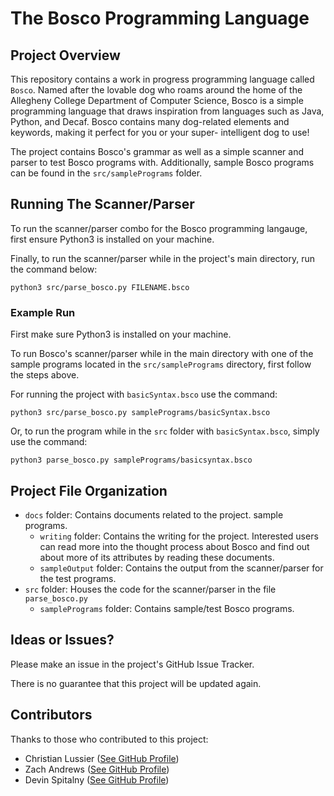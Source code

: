 # The Bosco Programming Language

## Project Overview
This repository contains a work in progress programming language called `Bosco`.
Named after the lovable dog who roams around the home of the Allegheny College Department of Computer Science, Bosco is a simple programming language that draws
inspiration from languages such as Java, Python, and Decaf. Bosco contains many
dog-related elements and keywords, making it perfect for you or your super-
intelligent dog to use!

The project contains Bosco's grammar as well as a simple scanner and parser to
test Bosco programs with. Additionally, sample Bosco programs can be found in
the `src/samplePrograms` folder.

## Running The Scanner/Parser
To run the scanner/parser combo for the Bosco programming langauge, first ensure
Python3 is installed on your machine.

Finally, to run the scanner/parser while in the project's main directory, run the command below:
```
python3 src/parse_bosco.py FILENAME.bsco
```

### Example Run
First make sure Python3 is installed on your machine.

To run Bosco's scanner/parser while in the main directory with one of the
sample programs located in the `src/samplePrograms` directory, first follow the steps above.

For running the project with `basicSyntax.bsco` use the command:
```
python3 src/parse_bosco.py samplePrograms/basicSyntax.bsco
```

Or, to run the program while in the `src` folder with `basicSyntax.bsco`, simply use the command:
```
python3 parse_bosco.py samplePrograms/basicsyntax.bsco
```

## Project File Organization
- `docs` folder: Contains documents related to the project.
  sample programs.
  - `writing` folder: Contains the writing for the project. Interested users can read more into the thought process about Bosco and find out about more of its attributes by reading these documents.
  - `sampleOutput` folder: Contains the output from the scanner/parser for the test programs.
- `src` folder: Houses the code for the scanner/parser in the file `parse_bosco.py`
  - `samplePrograms` folder: Contains sample/test Bosco programs.

## Ideas or Issues?
Please make an issue in the project's GitHub Issue Tracker.

There is no guarantee that this project will be updated again.

## Contributors
Thanks to those who contributed to this project:
  - Christian Lussier ([See GitHub Profile](https://github.com/lussierc]))
  - Zach Andrews ([See GitHub Profile](https://github.com/ZachAndrews98))
  - Devin Spitalny ([See GitHub Profile](https://github.com/spitalnyd))

